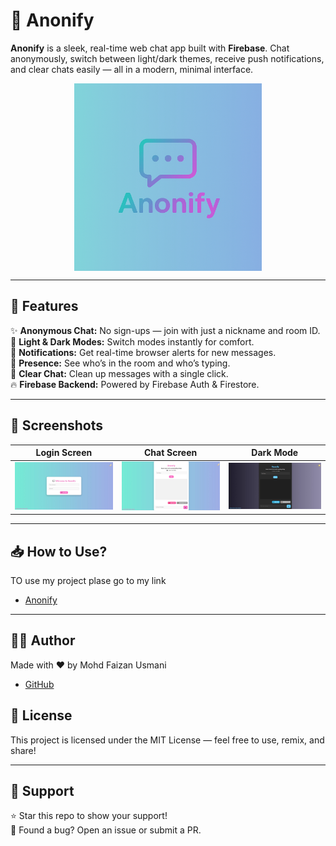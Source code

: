 # 💬 Anonify

**Anonify** is a sleek, real-time web chat app built with **Firebase**. Chat anonymously, switch between light/dark themes, receive push notifications, and clear chats easily — all in a modern, minimal interface.

<img src="assets/anonifylogo.png" alt="Anonify Logo" width="300" style="display: block; margin: auto;" />


---

## 🚀 Features

✨ **Anonymous Chat:** No sign-ups — join with just a nickname and room ID.  
🎨 **Light & Dark Modes:** Switch modes instantly for comfort.  
🔔 **Notifications:** Get real-time browser alerts for new messages.  
👥 **Presence:** See who’s in the room and who’s typing.  
🧹 **Clear Chat:** Clean up messages with a single click.  
🔥 **Firebase Backend:** Powered by Firebase Auth & Firestore.  

---

## 📸 Screenshots

| Login Screen | Chat Screen | Dark Mode |
|--------------|--------------|-----------|
| ![Login](assets/login.png) | ![Chat](assets/chat.png) | ![Dark Mode](assets/darkmode.png) |


---

## 📥 How to Use?

TO use my project plase go to my link 
- [Anonify](https://kamuszone.web.app/)

---

## 🧑‍💻 Author
Made with ❤️ by Mohd Faizan Usmani
- [GitHub](https://github.com/faizanusmani20)

## 📄 License
This project is licensed under the MIT License — feel free to use, remix, and share!

---

## 🙌 Support
⭐️ Star this repo to show your support!  
🐞 Found a bug? Open an issue or submit a PR.
 



